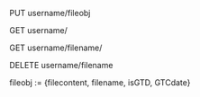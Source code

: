 PUT username/fileobj

GET username/

GET username/filename/

DELETE username/filename

fileobj := {filecontent, filename, isGTD, GTCdate}